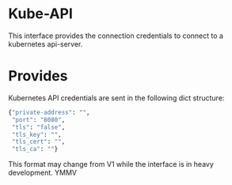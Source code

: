# Kube-API

This interface provides the connection credentials to connect to a kubernetes
api-server.


# Provides

Kubernetes API credentials are sent in the following dict structure:

```python
{"private-address": "",
 "port": "8080",
 "tls": "false",
 "tls_key": "",
 "tls_cert": "",
 "tls_ca": ""}
```

This format may change from V1 while the interface is in heavy development. YMMV
